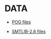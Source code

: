 # DATA

* [POG files](https://doi.org/10.5281/zenodo.7050797)

* [SMTLIB-2.6 files](https://doi.org/10.5281/zenodo.7050945)
